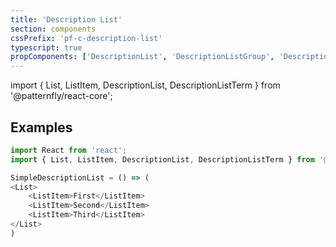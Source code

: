 ```yaml
---
title: 'Description List'
section: components
cssPrefix: 'pf-c-description-list'
typescript: true
propComponents: ['DescriptionList', 'DescriptionListGroup', 'DescriptionListTerm']
---
```


import { List, ListItem, DescriptionList, DescriptionListTerm } from '@patternfly/react-core';

## Examples

```js title=Basic
import React from 'react';
import { List, ListItem, DescriptionList, DescriptionListTerm } from '@patternfly/react-core';

SimpleDescriptionList = () => (
<List>
    <ListItem>First</ListItem>
    <ListItem>Second</ListItem>
    <ListItem>Third</ListItem>
</List>
)



```
